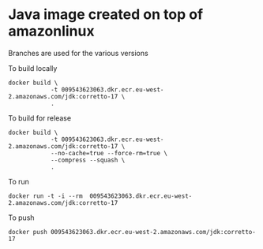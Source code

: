 # Java image created on top of amazonlinux


Branches are used for the various versions

To build locally

    docker build \
                -t 009543623063.dkr.ecr.eu-west-2.amazonaws.com/jdk:corretto-17 \
                .

To build for release

    docker build \
                -t 009543623063.dkr.ecr.eu-west-2.amazonaws.com/jdk:corretto-17 \
                --no-cache=true --force-rm=true \
                --compress --squash \
                .

To run

    docker run -t -i --rm  009543623063.dkr.ecr.eu-west-2.amazonaws.com/jdk:corretto-17

To push

    docker push 009543623063.dkr.ecr.eu-west-2.amazonaws.com/jdk:corretto-17






